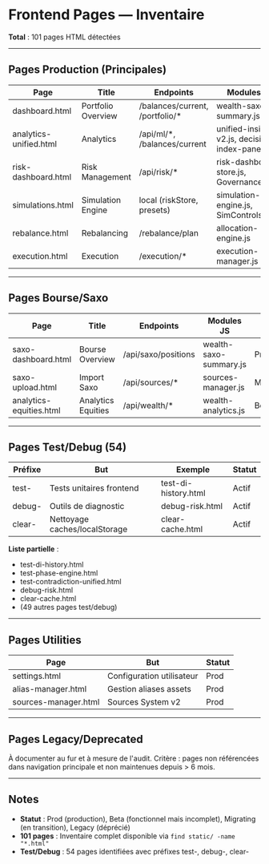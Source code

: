 # Frontend Pages — Inventaire

**Total** : 101 pages HTML détectées

---

## Pages Production (Principales)

| Page                  | Title                | Endpoints                          | Modules JS                                   | Statut |
|-----------------------|----------------------|------------------------------------|----------------------------------------------|--------|
| dashboard.html        | Portfolio Overview   | /balances/current, /portfolio/*    | wealth-saxo-summary.js                       | Prod   |
| analytics-unified.html| Analytics            | /api/ml/*, /balances/current       | unified-insights-v2.js, decision-index-panel | Prod   |
| risk-dashboard.html   | Risk Management      | /api/risk/*                        | risk-dashboard-store.js, GovernancePanel     | Prod   |
| simulations.html      | Simulation Engine    | local (riskStore, presets)         | simulation-engine.js, SimControls.js         | Prod   |
| rebalance.html        | Rebalancing          | /rebalance/plan                    | allocation-engine.js                         | Prod   |
| execution.html        | Execution            | /execution/*                       | execution-manager.js                         | Prod   |

---

## Pages Bourse/Saxo

| Page                  | Title                | Endpoints                          | Modules JS                  | Statut |
|-----------------------|----------------------|------------------------------------|-----------------------------|--------|
| saxo-dashboard.html   | Bourse Overview      | /api/saxo/positions                | wealth-saxo-summary.js      | Prod   |
| saxo-upload.html      | Import Saxo          | /api/sources/*                     | sources-manager.js          | Migrating |
| analytics-equities.html| Analytics Equities  | /api/wealth/*                      | wealth-analytics.js         | Beta   |

---

## Pages Test/Debug (54)

| Préfixe | But                      | Exemple            | Statut |
|---------|---------------------------|--------------------|--------|
| test-   | Tests unitaires frontend  | test-di-history.html| Actif  |
| debug-  | Outils de diagnostic      | debug-risk.html     | Actif  |
| clear-  | Nettoyage caches/localStorage | clear-cache.html | Actif  |

**Liste partielle** :
- test-di-history.html
- test-phase-engine.html
- test-contradiction-unified.html
- debug-risk.html
- clear-cache.html
- (49 autres pages test/debug)

---

## Pages Utilities

| Page                  | But                      | Statut |
|-----------------------|---------------------------|--------|
| settings.html         | Configuration utilisateur | Prod   |
| alias-manager.html    | Gestion aliases assets    | Prod   |
| sources-manager.html  | Sources System v2         | Prod   |

---

## Pages Legacy/Deprecated

À documenter au fur et à mesure de l'audit. Critère : pages non référencées dans navigation principale et non maintenues depuis > 6 mois.

---

## Notes

- **Statut** : Prod (production), Beta (fonctionnel mais incomplet), Migrating (en transition), Legacy (déprécié)
- **101 pages** : Inventaire complet disponible via `find static/ -name "*.html"`
- **Test/Debug** : 54 pages identifiées avec préfixes test-, debug-, clear-
